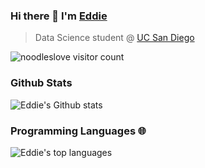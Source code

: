 ### Hi there 👋 I'm [Eddie](https://edwinho.online/)
> Data Science student @ [UC San Diego](https://ucsd.edu/)

<img src="https://komarev.com/ghpvc/?username=noodleslove" alt="noodleslove visitor count" />

<!--
**noodleslove/noodleslove** is a ✨ _special_ ✨ repository because its `README.md` (this file) appears on your GitHub profile.

Here are some ideas to get you started:

- 🔭 I’m currently working on ...
- 🌱 I’m currently learning ...
- 👯 I’m looking to collaborate on ...
- 🤔 I’m looking for help with ...
- 💬 Ask me about ...
- 📫 How to reach me: ...
- 😄 Pronouns: ...
- ⚡ Fun fact: ...
-->

### Github Stats

![Eddie's Github stats](https://github-readme-stats.vercel.app/api?username=noodleslove&count_private=true)

### Programming Languages 🌐

![Eddie's top languages](https://github-readme-stats.vercel.app/api/top-langs?username=noodleslove&langs_count=5&layout=compact)
